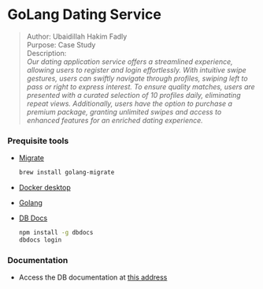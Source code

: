 # GoLang Dating Service

> Author: Ubaidillah Hakim Fadly \
> Purpose: Case Study \
> Description: \
> *Our dating application service offers a streamlined experience, allowing users to register and login effortlessly. With intuitive swipe gestures, users can swiftly navigate through profiles, swiping left to pass or right to express interest. To ensure quality matches, users are presented with a curated selection of 10 profiles daily, eliminating repeat views. Additionally, users have the option to purchase a premium package, granting unlimited swipes and access to enhanced features for an enriched dating experience.*

### Prequisite tools
- [Migrate](https://github.com/golang-migrate/migrate/tree/master/cmd/migrate)

    ```bash
    brew install golang-migrate
    ```

- [Docker desktop](https://www.docker.com/products/docker-desktop)
- [Golang](https://golang.org/)
- [DB Docs](https://dbdocs.io/docs)

    ```bash
    npm install -g dbdocs
    dbdocs login
    ```

### Documentation

- Access the DB documentation at [this address](https://dbdocs.io/ubed.dev/dating-service)